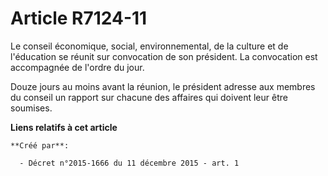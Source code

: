 # Article R7124-11

Le conseil économique, social, environnemental, de la culture et de l'éducation se réunit sur convocation de son président.
La convocation est accompagnée de l'ordre du jour. 

Douze jours au moins avant la réunion, le président adresse aux membres du conseil un rapport sur chacune des affaires qui
doivent leur être soumises.

**Liens relatifs à cet article**

	**Créé par**:

	  - Décret n°2015-1666 du 11 décembre 2015 - art. 1
